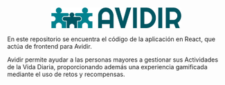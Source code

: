 <p align="center">
  <img width="300" src="docs/logoreadme.jpg">
</p>

En este repositorio se encuentra el código de la aplicación en React, que actúa de frontend para Avidir.

Avidir permite ayudar a las personas mayores a gestionar sus Actividades de la Vida Diaria, proporcionando además una experiencia gamificada mediante el uso de retos y recompensas.
